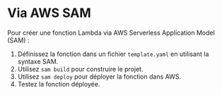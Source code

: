 # Via AWS SAM

Pour créer une fonction Lambda via AWS Serverless Application Model (SAM) :

1. Définissez la fonction dans un fichier `template.yaml` en utilisant la syntaxe SAM.
2. Utilisez `sam build` pour construire le projet.
3. Utilisez `sam deploy` pour déployer la fonction dans AWS.
4. Testez la fonction déployée.
